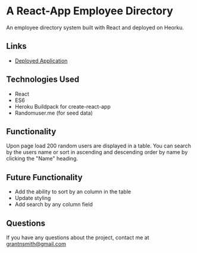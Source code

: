 # A React-App Employee Directory
An employee directory system built with React and deployed on Heorku. 

## Links
* [Deployed Application](https://gnsmith-employee-directory.herokuapp.com/)

## Technologies Used
* React
* ES6
* Heroku Buildpack for create-react-app
* Randomuser.me (for seed data)

## Functionality

Upon page load 200 random users are displayed in a table. You can search by the users name or sort in ascending and descending order by name by clicking the "Name" heading.

## Future Functionality

* Add the ability to sort by an column in the table
* Update styling
* Add search by any column field

## Questions

If you have any questions about the project, contact me at grantnsmith@gmail.com

